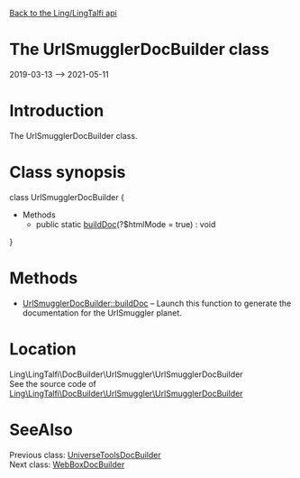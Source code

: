 [Back to the Ling/LingTalfi api](https://github.com/lingtalfi/LingTalfi/blob/master/doc/api/Ling/LingTalfi.md)



The UrlSmugglerDocBuilder class
================
2019-03-13 --> 2021-05-11






Introduction
============

The UrlSmugglerDocBuilder class.



Class synopsis
==============


class <span class="pl-k">UrlSmugglerDocBuilder</span>  {

- Methods
    - public static [buildDoc](https://github.com/lingtalfi/LingTalfi/blob/master/doc/api/Ling/LingTalfi/DocBuilder/UrlSmuggler/UrlSmugglerDocBuilder/buildDoc.md)(?$htmlMode = true) : void

}






Methods
==============

- [UrlSmugglerDocBuilder::buildDoc](https://github.com/lingtalfi/LingTalfi/blob/master/doc/api/Ling/LingTalfi/DocBuilder/UrlSmuggler/UrlSmugglerDocBuilder/buildDoc.md) &ndash; Launch this function to generate the documentation for the UrlSmuggler planet.





Location
=============
Ling\LingTalfi\DocBuilder\UrlSmuggler\UrlSmugglerDocBuilder<br>
See the source code of [Ling\LingTalfi\DocBuilder\UrlSmuggler\UrlSmugglerDocBuilder](https://github.com/lingtalfi/LingTalfi/blob/master/DocBuilder/UrlSmuggler/UrlSmugglerDocBuilder.php)



SeeAlso
==============
Previous class: [UniverseToolsDocBuilder](https://github.com/lingtalfi/LingTalfi/blob/master/doc/api/Ling/LingTalfi/DocBuilder/UniverseTools/UniverseToolsDocBuilder.md)<br>Next class: [WebBoxDocBuilder](https://github.com/lingtalfi/LingTalfi/blob/master/doc/api/Ling/LingTalfi/DocBuilder/WebBox/WebBoxDocBuilder.md)<br>
